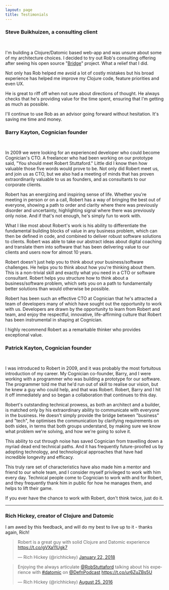 ```yaml
---
layout: page
title: Testimonials
---
```


### Steve Buikhuizen, a consulting client

<div class="tldr" style="padding-top: 1rem">

I'm building a Clojure/Datomic based web-app and was unsure about some of my architecture choices. I decided to try out Rob's consulting offering after seeing his open source "[Bridge](github.com/robert-stuttaford/bridge)" project. What a relief that I did. 

Not only has Rob helped me avoid a lot of costly mistakes but his broad experience has helped me improve my Clojure code, feature priorities and even UX. 

He is great to riff off when not sure about directions of thought. He always checks that he's providing value for the time spent, ensuring that I'm getting as much as possible.

I'll continue to use Rob as an advisor going forward without hesitation. It's saving me time and money.

</div>

### Barry Kayton, Cognician founder

<div class="tldr" style="padding-top: 1rem">

In 2009 we were looking for an experienced developer who could become Cognician's CTO. A freelancer who had been working on our prototype said, "You should meet Robert Stuttaford." Little did I know then how valuable those five words would prove to be. Not only did Robert meet us, and join us as CTO, but we also had a meeting of minds that has proven extraordinarily valuable to us as founders, and as consultants to our corporate clients.

Robert has an energizing and inspiring sense of life. Whether you're meeting in person or on a call, Robert has a way of bringing the best out of everyone, showing a path to order and clarity where there was previously disorder and uncertainty, highlighting signal where there was previously only noise. And if that's not enough, he's simply fun to work with. 

What I like most about Robert's work is his ability to differentiate the fundamental building blocks of value in any business problem, which can then be defined in code, and combined to deliver robust software solutions to clients. Robert was able to take our abstract ideas about digital coaching and translate them into software that has been delivering value to our clients and users now for almost 10 years. 

Robert doesn't just help you to think about your business/software challenges. He helps you to think about how you're thinking about them. This is a non-trivial skill and exactly what you need in a CTO or software consultant. Robert helps you structure how to think about a business/software problem, which sets you on a path to fundamentally better solutions than would otherwise be possible. 

Robert has been such an effective CTO at Cognician that he's attracted a team of developers many of which have sought out the opportunity to work with us. Developers are drawn by the opportunity to learn from Robert and team, and enjoy the respectful, innovative, life-affirming culture that Robert has been instrumental in shaping at Cognician. 

I highly recommend Robert as a remarkable thinker who provides exceptional value.

</div>

### Patrick Kayton, Cognician founder

<div class="tldr" style="padding-top: 1rem">

I was introduced to Robert in 2009, and it was probably the most fortuitous introduction of my career. My Cognician co-founder, Barry, and I were working with a programmer who was building a prototype for our software. The programmer told me that he'd run out of skill to realise our vision, but he knew a guy who could help, and that was Robert. Robert, Barry and I hit it off immediately and so began a collaboration that continues to this day.

Robert's outstanding technical prowess, as both an architect and a builder, is matched only by his extraordinary ability to communicate with everyone in the business. He doesn't simply provide the bridge between "business" and "tech", he optimises the communication by clarifying requirements on both sides, in terms that both groups understand, by making sure we know what problem we're solving, and how we're going to solve it.

This ability to cut through noise has saved Cognician from travelling down a myriad dead end technical paths. And it has frequently future-proofed us by adopting technology, and technological approaches that have had incredible longevity and efficacy.

This truly rare set of characteristics have also made him a mentor and friend to our whole team, and I consider myself privileged to work with him every day. Technical people come to Cognician to work with and for Robert, and they frequently thank him in public for how he manages them, and helps to lift their game.

If you ever have the chance to work with Robert, don't think twice, just do it.

</div>

<hr>

### Rich Hickey, creator of Clojure and Datomic

I am awed by this feedback, and will do my best to live up to it - thanks again, Rich!

<blockquote class="twitter-tweet" data-lang="en"><p lang="en" dir="ltr">Robert is a great guy with solid Clojure and Datomic experience <a href="https://t.co/gVXa11Ugk7">https://t.co/gVXa11Ugk7</a></p>&mdash; Rich Hickey (@richhickey) <a href="https://twitter.com/richhickey/status/955453224219181056?ref_src=twsrc%5Etfw">January 22, 2018</a></blockquote>

<blockquote class="twitter-tweet" data-lang="en"><p lang="en" dir="ltr">Enjoying the always articulate <a href="https://twitter.com/RobStuttaford?ref_src=twsrc%5Etfw">@RobStuttaford</a> talking about his experience with <a href="https://twitter.com/hashtag/datomic?src=hash&amp;ref_src=twsrc%5Etfw">#datomic</a> on <a href="https://twitter.com/DefnPodcast?ref_src=twsrc%5Etfw">@DefnPodcast</a> <a href="https://t.co/ur6ZuZBs5U">https://t.co/ur6ZuZBs5U</a></p>&mdash; Rich Hickey (@richhickey) <a href="https://twitter.com/richhickey/status/768873570789421056?ref_src=twsrc%5Etfw">August 25, 2016</a></blockquote>

<script async src="https://platform.twitter.com/widgets.js" charset="utf-8"></script>

